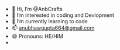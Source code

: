 - 👋 Hi, I’m @AnbCrafts
- 👀 I’m interested in coding and Devlopment
- 🌱 I’m currently learning to code 
- 📫 anubhawgupta664@gmail.com
- 😄 Pronouns: HE/HIM
-

<!---
AnbCrafts/AnbCrafts is a ✨ special ✨ repository because its `README.md` (this file) appears on your GitHub profile.
You can click the Preview link to take a look at your changes.
--->
